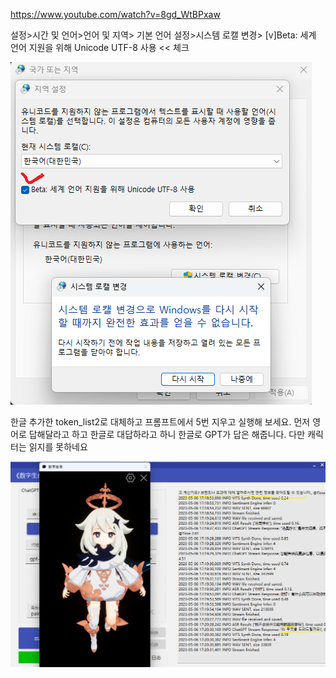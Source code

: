 https://www.youtube.com/watch?v=8gd_WtBPxaw

설정>시간 및 언어>언어 및 지역> 기본 언어 설정>시스템 로캘 변경> [v]Beta: 세계 언어 지원을 위해 Unicode UTF-8 사용 << 체크

![설정>시간 및 언어>언어 및 지역> 기본 언어 설정>시스템 로캘 변경> [v]Beta: 세계 언어 지원을 위해 Unicode UTF-8 사용 << 체크](https://github.com/olabi/digital_life/blob/main/UTF-8.png)

한글 추가한 token_list2로 대체하고 프롬프트에서 5번 지우고 실행해 보세요. 먼저 영어로 답해달라고 하고 한글로 대답하라고 하니 한글로 GPT가 답은 해줍니다. 다만 캐릭터는 읽지를 못하네요

![한글 추가한 token_list2로 대체하고 프롬프트에서 5번 지우고 실행해 보세요. 먼저 영어로 답해달라고 하고 한글로 대답하라고 하니 한글로 GPT가 답은 해줍니다. 다만 Paimon이 읽지를 못하네요. 그리고 먹통이 됩니다.](https://github.com/olabi/digital_life/blob/main/korean.png)